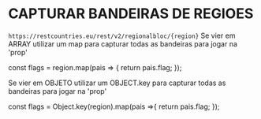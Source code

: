 # CAPTURAR BANDEIRAS DE REGIOES
```https://restcountries.eu/rest/v2/regionalbloc/{region}```
Se vier em ARRAY utilizar um map para capturar todas as bandeiras para jogar na 'prop'

const flags = region.map(pais => {
  return pais.flag;
});

Se vier em OBJETO utilizar um OBJECT.key para capturar todas as bandeiras para jogar na 'prop'

const flags = Object.key(region).map(pais =>{
  return pais.flag;
});


